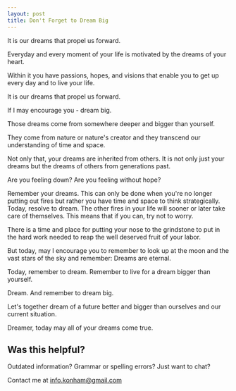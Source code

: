 ```yaml
---
layout: post
title: Don't Forget to Dream Big
---
```

It is our dreams that propel us forward.

Everyday and every moment of your life is motivated by the dreams of your heart. 

Within it you have passions, hopes, and visions that enable you to get up every day and to live your life.

It is our dreams that propel us forward.

If I may encourage you - dream big.

Those dreams come from somewhere deeper and bigger than yourself.

They come from nature or nature's creator and they transcend our understanding of time and space.

Not only that, your dreams are inherited from others. It is not only just your dreams but the dreams of others from generations past.

Are you feeling down? Are you feeling without hope?

Remember your dreams. This can only be done when you're no longer putting out fires but rather you have time and space to think strategically. Today, resolve to dream. The other fires in your life will sooner or later take care of themselves. This means that if you can, try not to worry. 

There is a time and place for putting your nose to the grindstone to put in the hard work needed to reap the well deserved fruit of your labor. 

But today, may I encourage you to remember to look up at the moon and the vast stars of the sky and remember: Dreams are eternal.

Today, remember to dream. Remember to live for a dream bigger than yourself.

Dream. And remember to dream big. 

Let's together dream of a future better and bigger than ourselves and our current situation. 

Dreamer, today may all of your dreams come true.

## Was this helpful?

Outdated information? Grammar or spelling errors? Just want to chat?

Contact me at [info.konham@gmail.com](mailto:info.konham@gmail.com)